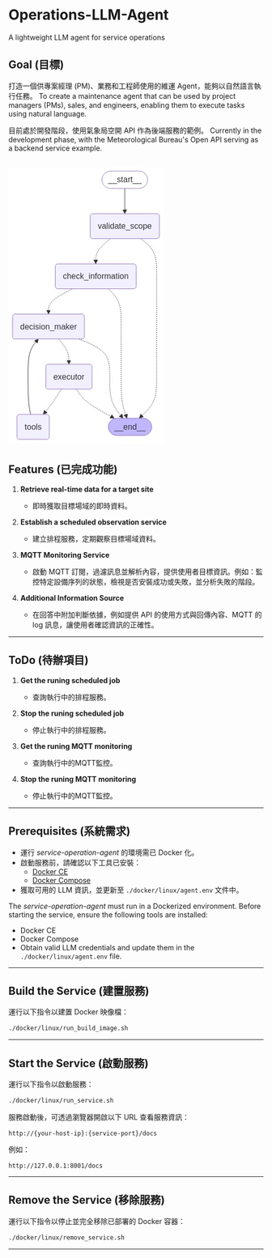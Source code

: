 # Operations-LLM-Agent
A lightweight LLM agent for service operations

## Goal (目標)
打造一個供專案經理 (PM)、業務和工程師使用的維運 Agent，能夠以自然語言執行任務。
To create a maintenance agent that can be used by project managers (PMs), sales, and engineers, enabling them to execute tasks using natural language.

目前處於開發階段，使用氣象局空開 API 作為後端服務的範例。
Currently in the development phase, with the Meteorological Bureau's Open API serving as a backend service example.

![Alt text](./workflow_graph.png)
---

## Features (已完成功能)

1. **Retrieve real-time data for a target site**
   - 即時獲取目標場域的即時資料。

2. **Establish a scheduled observation service**
   - 建立排程服務，定期觀察目標場域資料。

2. **MQTT Monitoring Service**
   - 啟動 MQTT 訂閱，過濾訊息並解析內容，提供使用者目標資訊。例如：監控特定設備序列的狀態，檢視是否安裝成功或失敗，並分析失敗的階段。

3. **Additional Information Source**
   - 在回答中附加判斷依據，例如提供 API 的使用方式與回傳內容、MQTT 的 log 訊息，讓使用者確認資訊的正確性。

---

## ToDo (待辦項目)

1. **Get the runing scheduled job**
   - 查詢執行中的排程服務。

2. **Stop the runing scheduled job**
   - 停止執行中的排程服務。

3. **Get the runing MQTT monitoring**
   - 查詢執行中的MQTT監控。

4. **Stop the runing MQTT monitoring**
   - 停止執行中的MQTT監控。

---

## Prerequisites (系統需求)

- 運行 *service-operation-agent* 的環境需已 Docker 化。
- 啟動服務前，請確認以下工具已安裝：
  - [Docker CE](https://docs.docker.com/install/)
  - [Docker Compose](https://docs.docker.com/compose/install/)
- 獲取可用的 LLM 資訊，並更新至 `./docker/linux/agent.env` 文件中。

The *service-operation-agent* must run in a Dockerized environment.
Before starting the service, ensure the following tools are installed:
- Docker CE
- Docker Compose
- Obtain valid LLM credentials and update them in the `./docker/linux/agent.env` file.

---

## Build the Service (建置服務)

運行以下指令以建置 Docker 映像檔：
```bash
./docker/linux/run_build_image.sh
```

---

## Start the Service (啟動服務)

運行以下指令以啟動服務：
```bash
./docker/linux/run_service.sh
```
服務啟動後，可透過瀏覽器開啟以下 URL 查看服務資訊：
```
http://{your-host-ip}:{service-port}/docs
```
例如：
```
http://127.0.0.1:8001/docs
```

---

## Remove the Service (移除服務)

運行以下指令以停止並完全移除已部署的 Docker 容器：
```bash
./docker/linux/remove_service.sh
```

---
